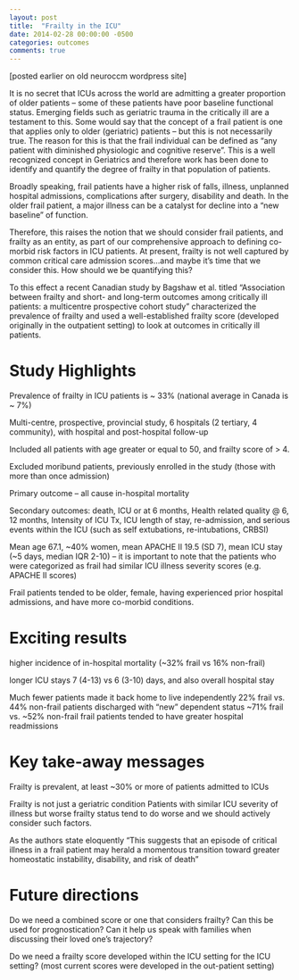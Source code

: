 ```yaml
---
layout: post
title:  "Frailty in the ICU"
date: 2014-02-28 00:00:00 -0500  
categories: outcomes
comments: true
---
```


[posted earlier on old neuroccm wordpress site]

It is no secret that ICUs across the world are admitting a greater proportion of older patients – some of these patients have poor baseline functional status. Emerging fields such as geriatric trauma in the critically ill are a testament to this. Some would say that the concept of a frail patient is one that applies only to older (geriatric) patients – but this is not necessarily true. The reason for this is that the frail individual can be defined as “any patient with diminished physiologic and cognitive reserve”. This is a well recognized concept in Geriatrics and therefore work has been done to identify and quantify the degree of frailty in that population of patients.

Broadly speaking, frail patients have a higher risk of falls, illness, unplanned hospital admissions, complications after surgery, disability and death. In the older frail patient, a major illness can be a catalyst for decline into a “new baseline” of function.

Therefore, this raises the notion that we should consider frail patients, and frailty as an entity, as part of our comprehensive approach to defining co-morbid risk factors in ICU patients. At present, frailty is not well captured by common critical care admission scores…and maybe it’s time that we consider this. How should we be quantifying this?

To this effect a recent Canadian study by Bagshaw et al. titled “Association between frailty and short- and long-term outcomes among critically ill patients: a multicentre prospective cohort study” characterized the prevalence of frailty and used a well-established frailty score (developed originally in the outpatient setting) to look at outcomes in critically ill patients.

# Study Highlights #

Prevalence of frailty in ICU patients is ~ 33% (national average in Canada is ~ 7%)

Multi-centre, prospective, provincial study, 6 hospitals (2 tertiary, 4 community), with hospital and post-hospital follow-up

Included all patients with age greater or equal to 50, and frailty score of > 4.

Excluded moribund patients, previously enrolled in the study (those with more than once admission)

Primary outcome – all cause in-hospital mortality

Secondary outcomes: death, ICU or at 6 months, Health related quality @ 6, 12 months, Intensity of ICU Tx, ICU length of stay, re-admission, and serious events within the ICU (such as self extubations, re-intubations, CRBSI)

Mean age 67.1, ~40% women, mean APACHE II 19.5 (SD 7), mean ICU stay (~5 days, median IQR 2-10) – it is important to note that the patients who were categorized as frail had similar ICU illness severity scores (e.g. APACHE II scores)

Frail patients tended to be older, female, having experienced prior hospital admissions, and have more co-morbid conditions.

# Exciting results #

higher incidence of in-hospital mortality (~32% frail vs 16% non-frail)

longer ICU stays 7 (4-13) vs 6 (3-10) days, and also overall hospital stay

Much fewer patients made it back home to live independently 22% frail vs. 44% non-frail
patients discharged with “new” dependent status ~71% frail vs. ~52% non-frail
frail patients tended to have greater hospital readmissions

# Key take-away messages #

Frailty is prevalent, at least ~30% or more of patients admitted to ICUs

Frailty is not just a geriatric condition
Patients with similar ICU severity of illness but worse frailty status tend to do worse and we should actively consider such factors.

As the authors state eloquently “This suggests that an episode of critical illness in a frail patient may herald a momentous transition toward greater homeostatic instability, disability, and risk of death”

# Future directions #

Do we need a combined score or one that considers frailty? Can this be used for prognostication? Can it help us speak with families when discussing their loved one’s trajectory?

Do we need a frailty score developed within the ICU setting for the ICU setting? (most current scores were developed in the out-patient setting)